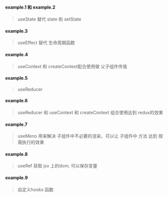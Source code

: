 #### example.1 和 example.2
> useState 替代 state 和 setState

#### example.3
> useEffect 替代 生命周期函数

#### example.4
> useContext 和 createContext配合使用做 父子组件传值

#### example.5
> useReducer

#### example.6
> useReducer 和 useContext 和 createContext 组合使用达到 redux的效果

#### example.7
> useMeno 用来解决 子组件中不必要的渲染，可以让 子组件中 方法 达到 按需执行的效果

#### example.8
> useRef 获取 jsx 上的dom; 可以保存变量

#### example.9
> 自定义hooks 函数